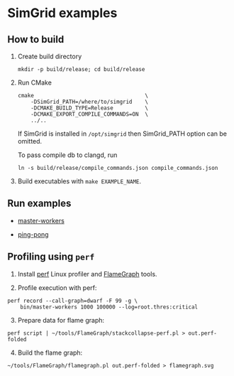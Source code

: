 # SimGrid examples

## How to build

1. Create build directory

    `mkdir -p build/release; cd build/release`

2. Run CMake

    ```
    cmake                                   \
        -DSimGrid_PATH=/where/to/simgrid    \
        -DCMAKE_BUILD_TYPE=Release          \
        -DCMAKE_EXPORT_COMPILE_COMMANDS=ON  \
        ../..
    ```

    If SimGrid is installed in `/opt/simgrid` then SimGrid_PATH option can be omitted.

    To pass compile db to clangd, run 
    
    `ln -s build/release/compile_commands.json compile_commands.json`

3. Build executables with `make EXAMPLE_NAME`.


## Run examples

- [master-workers](./master-workers/README.md)

- [ping-pong](./ping-pong/README.md)


## Profiling using `perf`

1. Install [perf](https://perf.wiki.kernel.org/index.php/Main_Page) Linux profiler and [FlameGraph](https://github.com/brendangregg/FlameGraph) tools.

2. Profile execution with perf:

```
perf record --call-graph=dwarf -F 99 -g \
    bin/master-workers 1000 100000 --log=root.thres:critical
``` 

3. Prepare data for flame graph:

```
perf script | ~/tools/FlameGraph/stackcollapse-perf.pl > out.perf-folded
```

4. Build the flame graph:

```
~/tools/FlameGraph/flamegraph.pl out.perf-folded > flamegraph.svg
```

